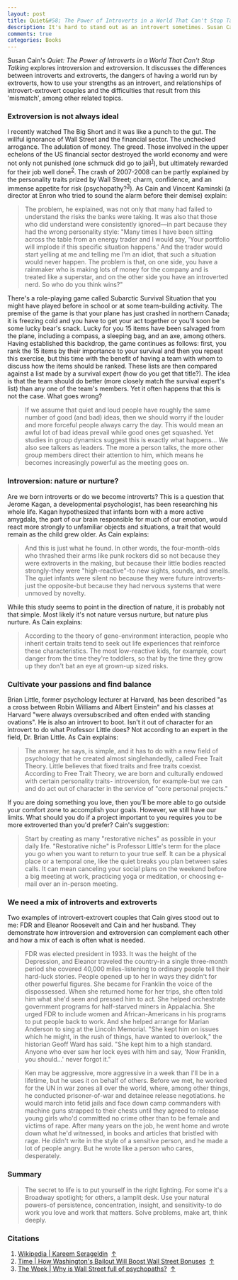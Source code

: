 ```yaml
---
layout: post
title: Quiet&#58; The Power of Introverts in a World That Can't Stop Talking
description: It's hard to stand out as an introvert sometimes. Susan Cain explores introversion and gives advice on how to make use of your strengths as an introvert.
comments: true
categories: Books
---
```


Susan Cain's *Quiet: The Power of Introverts in a World That Can't Stop Talking* explores introversion and extroversion. It discusses the differences between introverts and extroverts, the dangers of having a world run by extroverts, how to use your strengths as an introvert, and relationships of introvert-extrovert couples and the difficulties that result from this 'mismatch', among other related topics.

### Extroversion is not always ideal
I recently watched The Big Short and it was like a punch to the gut. The willful ignorance of Wall Street and the financial sector. The unchecked arrogance. The adulation of money. The greed. Those involved in the upper echelons of the US financial sector destroyed the world economy and were not only not punished (one schmuck did go to <span id="citation-1">jail</span><sup>[1](#citations)</sup>), but ultimately rewarded for their job well <span id="citation-2">done</span><sup>[2](#citations)</sup>. The crash of 2007-2008 can be partly explained by the personality traits prized by Wall Street; charm, confidence, and an immense appetite for risk (<span id="citation-3">psychopathy?</span><sup>[3](#citations)</sup>). As Cain and Vincent Kaminski (a director at Enron who tried to sound the alarm before their demise) explain:
> The problem, he explained, was not only that many had failed to understand the risks the banks were taking. It was also that those who did understand were consistently ignored—in part because they had the wrong personality style: "Many times I have been sitting across the table from an energy trader and I would say, 'Your portfolio will implode if this specific situation happens.' And the trader would start yelling at me and telling me I'm an idiot, that such a situation would never happen. The problem is that, on one side, you have a rainmaker who is making lots of money for the company and is treated like a superstar, and on the other side you have an introverted nerd. So who do you think wins?"

There's a role-playing game called Subarctic Survival Situation that you might have played before in school or at some team-building activity. The premise of the game is that your plane has just crashed in northern Canada; it is freezing cold and you have to get your act together or you'll soon be some lucky bear's snack. Lucky for you 15 items have been salvaged from the plane, including a compass, a sleeping bag, and an axe, among others. Having established this backdrop, the game continues as follows: first, you rank the 15 items by their importance to your survival and then you repeat this exercise, but this time with the benefit of having a team with whom to discuss how the items should be ranked. These lists are then compared against a list made by a survival expert (how do you get that title?). The idea is that the team should do better (more closely match the survival expert's list) than any one of the team's members. Yet it often happens that this is not the case. What goes wrong?
> If we assume that quiet and loud people have roughly the same number of good (and bad) ideas, then we should worry if the louder and more forceful people always carry the day. This would mean an awful lot of bad ideas prevail while good ones get squashed. Yet studies in group dynamics suggest this is exactly what happens... We also see talkers as leaders. The more a person talks, the more other group members direct their attention to him, which means he becomes increasingly powerful as the meeting goes on.

### Introversion: nature or nurture?
Are we born introverts or do we become introverts? This is a question that Jerome Kagan, a developmental psychologist, has been researching his whole life. Kagan hypothesized that infants born with a more active amygdala, the part of our brain responsible for much of our emotion, would react more strongly to unfamiliar objects and situations, a trait that would remain as the child grew older. As Cain explains:
> And this is just what he found. In other words, the four-month-olds who thrashed their arms like punk rockers did so not because they were extroverts in the making, but because their little bodies reacted strongly-they were "high-reactive"-to new sights, sounds, and smells. The quiet infants were silent no because they were future introverts-just the opposite-but because they had nervous systems that were unmoved by novelty.

While this study seems to point in the direction of nature, it is probably not that simple. Most likely it's not nature versus nurture, but nature plus nurture. As Cain explains:
> According to the theory of gene-environment interaction, people who inherit certain traits tend to seek out life experiences that reinforce these characteristics. The most low-reactive kids, for example, court danger from the time they're toddlers, so that by the time they grow up they don't bat an eye at grown-up sized risks.

### Cultivate your passions and find balance
Brian Little, former psychology lecturer at Harvard, has been described "as a cross between Robin Williams and Albert Einstein" and his classes at Harvard "were always oversubscribed and often ended with standing ovations". He is also an introvert to boot. Isn't it out of character for an introvert to do what Professor Little does? Not according to an expert in the field, Dr. Brian Little. As Cain explains:
> The answer, he says, is simple, and it has to do with a new field of psychology that he created almost singlehandedly, called Free Trait Theory. Little believes that fixed traits and free traits coexist. According to Free Trait Theory, we are born and culturally endowed with certain personality traits- introversion, for example-but we can and do act out of character in the service of "core personal projects."

If you are doing something you love, then you'll be more able to go outside your comfort zone to accomplish your goals. However, we still have our limits. What should you do if a project important to you requires you to be more extroverted than you'd prefer? Cain's suggestion:
> Start by creating as many "restorative niches" as possible in your daily life. "Restorative niche" is Professor Little's term for the place you go when you want to return to your true self. It can be a physical place or a temporal one, like the quiet breaks you plan between sales calls. It can mean canceling your social plans on the weekend before a big meeting at work, practicing yoga or meditation, or choosing e-mail over an in-person meeting.

### We need a mix of introverts and extroverts
Two examples of introvert-extrovert couples that Cain gives stood out to me: FDR and Eleanor Roosevelt and Cain and her husband. They demonstrate how introversion and extroversion can complement each other and how a mix of each is often what is needed.
> FDR was elected president in 1933. It was the height of the Depression, and Eleanor traveled the country-in a single three-month period she covered 40,000 miles-listening to ordinary people tell their hard-luck stories. People opened up to her in ways they didn't for other powerful figures. She became for Franklin the voice of the dispossessed. When she returned home for her trips, she often told him what she'd seen and pressed him to act. She helped orchestrate government programs for half-starved miners in Appalachia. She urged FDR to include women and African-Americans in his programs to put people back to work. And she helped arrange for Marian Anderson to sing at the Lincoln Memorial. "She kept him on issues which he might, in the rush of things, have wanted to overlook," the historian Geoff Ward has said. "She kept him to a high standard. Anyone who ever saw her lock eyes with him and say, 'Now Franklin, you should...' never forgot it."

> Ken may be aggressive, more aggressive in a week than I'll be in a lifetime, but he uses it on behalf of others. Before we met, he worked for the UN in war zones all over the world, where, among other things, he conducted prisoner-of-war and detainee release negotiations. he would march into fetid jails and face down camp commanders with machine guns strapped to their chests until they agreed to release young girls who'd committed no crime other than to be female and victims of rape. After many years on the job, he went home and wrote down what he'd witnessed, in books and articles that bristled with rage. He didn't write in the style of a sensitive person, and he made a lot of people angry. But he wrote like a person who cares, desperately.

### Summary
> The secret to life is to put yourself in the right lighting. For some it's a Broadway spotlight; for others, a lamplit desk. Use your natural powers-of persistence, concentration, insight, and sensitivity-to do work you love and work that matters. Solve problems, make art, think deeply.

### Citations
1. [Wikipedia &#124; Kareem Serageldin](https://en.wikipedia.org/wiki/Kareem_Serageldin)&nbsp;&nbsp;[&uarr;](#citation-1)
2. [Time &#124; How Washington's Bailout Will Boost Wall Street Bonuses](http://content.time.com/time/business/article/0,8599,1853846,00.html)&nbsp;&nbsp;[&uarr;](#citation-2)
3. [The Week &#124; Why is Wall Street full of psychopaths?](http://theweek.com/articles/477681/why-wall-street-full-psychopaths)&nbsp;&nbsp;[&uarr;](#citation-3)
